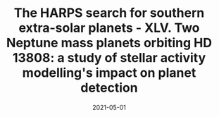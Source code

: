 ---
title: "The HARPS search for southern extra-solar planets - XLV. Two Neptune mass planets orbiting HD 13808: a study of stellar activity modelling's impact on planet detection"
collection: publications
permalink: /publication/2021-05-harps-xlv-hd13808bc
excerpt: "We present a comprehensive analysis of 10 yr of HARPS radial velocities (RVs) of the K2V dwarf star HD 13808, which has previously been reported to host two unconfirmed planet candidates. We use the state-of-the-art nested sampling algorithm POLYCHORD to compare a wide variety of stellar activity models, including simple models exploiting linear correlations between RVs and stellar activity indicators, harmonic models for the activity signals, and a more sophisticated Gaussian process regression model. We show that the use of overly simplistic stellar activity models that are not well-motivated physically can lead to spurious 'detections' of planetary signals that are almost certainly not real. We also reveal some difficulties inherent in parameter and model inference in cases where multiple planetary signals may be present. Our study thus underlines the importance both of exploring a variety of competing models and of understanding the limitations and precision settings of one's sampling algorithm. We also show that at least in the case of HD 13808, we always arrive at consistent conclusions about two particular signals present in the RV, regardless of the stellar activity model we adopt; these two signals correspond to the previously reported though unconfirmed planet candidate signals. Given the robustness and precision with which we can characterize these two signals, we deem them secure planet detections. In particular, we find two planets orbiting HD 13808 at distances of 0.11, 0.26 au with periods of 14.2, 53.8 d, and minimum masses of 11, 10 Earth masses."
date: 2021-05-01
venue: 'MNRAS'
paperurl: 'http://evamariaa.github.io/files/ahrer-harps-search-for-exoplanets-xlv-hd13808bc.pdf'
citation: 'Ahrer, E. et al. (2021), MNRAS, 503, 1248'
---
